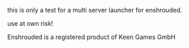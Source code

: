 this is only a test for a multi server launcher for enshrouded.

use at own risk!


Enshrouded is a registered product of Keen Games GmbH
